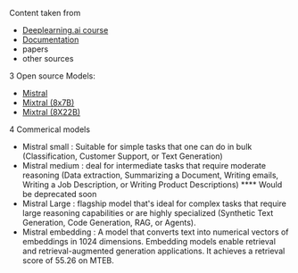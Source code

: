 Content taken from 
* [Deeplearning.ai course](https://learn.deeplearning.ai/courses/getting-started-with-mistral)
*  [Documentation](https://docs.mistral.ai/)
* papers
* other sources

3 Open source Models: 

  * [Mistral](https://huggingface.co/mistralai/Mistral-7B-v0.1)
  * [Mixtral (8x7B)](https://huggingface.co/mistralai/Mixtral-8x7B-Instruct-v0.1)
  * [Mixtral (8X22B)](https://huggingface.co/mistralai/Mixtral-8x22B-v0.1)

4 Commerical models

  * Mistral small : Suitable for simple tasks that one can do in bulk (Classification, Customer Support, or Text Generation)
  * Mistral medium : deal for intermediate tasks that require moderate reasoning (Data extraction, Summarizing a Document, Writing emails, Writing a Job Description, or Writing Product Descriptions) **** Would be deprecated soon
  * Mistral Large : flagship model that's ideal for complex tasks that require large reasoning capabilities or are highly specialized (Synthetic Text Generation, Code Generation, RAG, or Agents). 
  * Mistral embedding : A model that converts text into numerical vectors of embeddings in 1024 dimensions. Embedding models enable retrieval and retrieval-augmented generation applications. It achieves a retrieval score of 55.26 on MTEB.

